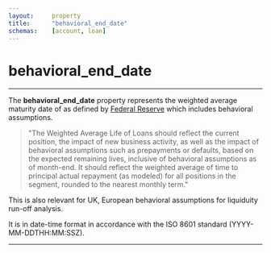 ```yaml
---
layout:		property
title:		"behavioral_end_date"
schemas:	[account, loan]
---
```


# behavioral_end_date

---

The **behavioral_end_date** property represents the weighted average maturity date of as defined by [Federal Reserve][fed_definition] which includes behavioral assumptions.

> "The Weighted Average Life of Loans should reflect the current position, the impact of new business activity, as well as the impact of behavioral assumptions such as prepayments or defaults, based on the expected remaining lives, inclusive of behavioral assumptions as of month-end. It should reflect the weighted average of time to principal actual repayment (as modeled) for all positions in the segment, rounded to the nearest monthly term."

This is also relevant for UK, European behavioral assumptions for liquiduity run-off analysis.

It is in date-time format in accordance with the ISO 8601 standard (YYYY-MM-DDTHH:MM:SSZ).

---

[fed_definition]: https://www.federalreserve.gov/publications/fr-y-14-qas/fr-y-14-qas-fr-y-14q.htm#:~:text=Weighted%20Average%20Life


